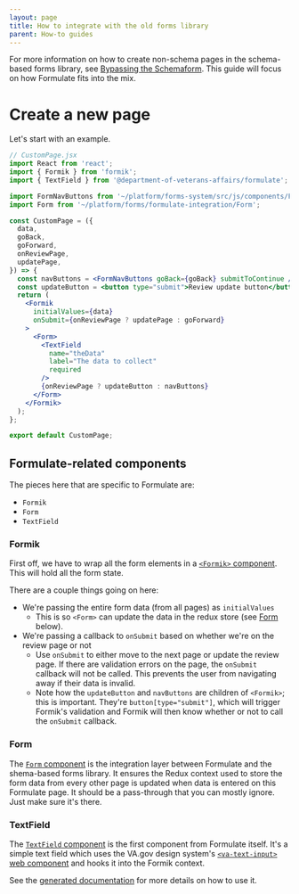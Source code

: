 ```yaml
---
layout: page
title: How to integrate with the old forms library
parent: How-to guides
---
```


For more information on how to create non-schema pages in the schema-based forms library, see [Bypassing the Schemaform](https://department-of-veterans-affairs.github.io/veteran-facing-services-tools/forms/bypassing-schemaform). This guide will focus on how Formulate fits into the mix.

# Create a new page
Let's start with an example.

```jsx
// CustomPage.jsx
import React from 'react';
import { Formik } from 'formik';
import { TextField } from '@department-of-veterans-affairs/formulate';

import FormNavButtons from '~/platform/forms-system/src/js/components/FormNavButtons';
import Form from '~/platform/forms/formulate-integration/Form';

const CustomPage = ({
  data,
  goBack,
  goForward,
  onReviewPage,
  updatePage,
}) => {
  const navButtons = <FormNavButtons goBack={goBack} submitToContinue />;
  const updateButton = <button type="submit">Review update button</button>;
  return (
    <Formik
      initialValues={data}
      onSubmit={onReviewPage ? updatePage : goForward}
    >
      <Form>
        <TextField
          name="theData"
          label="The data to collect"
          required
        />
        {onReviewPage ? updateButton : navButtons}
      </Form>
    </Formik>
  );
};

export default CustomPage;
```

## Formulate-related components
The pieces here that are specific to Formulate are:
- `Formik`
- `Form`
- `TextField`

### Formik
First off, we have to wrap all the form elements in a [`<Formik>` component](https://formik.org/docs/api/formik). This will hold all the form state.

There are a couple things going on here:
- We're passing the entire form data (from all pages) as `initialValues`
    - This is so `<Form>` can update the data in the redux store (see [Form](#form) below).
- We're passing a callback to `onSubmit` based on whether we're on the review page or not
    - Use `onSubmit` to either move to the next page or update the review page. If there are validation errors on the page, the `onSubmit` callback will not be called. This prevents the user from navigating away if their data is invalid.
    - Note how the `updateButton` and `navButtons` are children of `<Formik>`; this is important. They're `button[type="submit"]`, which will trigger Formik's validation and Formik will then know whether or not to call the `onSubmit` callback.

### Form
The [`Form` component](https://github.com/department-of-veterans-affairs/vets-website/blob/master/src/platform/forms/formulate-integration/Form.jsx) is the integration layer between Formulate and the shema-based forms library. It ensures the Redux context used to store the form data from every other page is updated when data is entered on this Formulate page. It should be a pass-through that you can mostly ignore. Just make sure it's there.

### TextField
The [`TextField` component](https://github.com/department-of-veterans-affairs/formulate/blob/master/src/form-builder/TextField.tsx) is the first component from Formulate itself. It's a simple text field which uses the VA.gov design system's [`<va-text-input>` web component](https://design.va.gov/storybook/?path=/docs/components-va-text-input--default) and hooks it into the Formik context.

See the [generated documentation](/formulate/reference/formulate.textfield.html) for more details on how to use it.